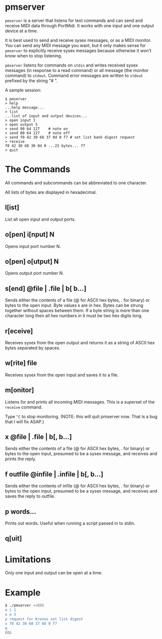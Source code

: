 # pmserver

`pmserver` is a server that listens for text commands and can send and
receive MIDI data through PortMidi. It works with one input and one output
device at a time.

It is best used to send and receive sysex messages, or as a MIDI monitor.
You can send any MIDI message you want, but it only makes sense for
`pmserver` to explicitly receive sysex messages because otherwise it won't
know when to stop listening.

`pmserver` listens for commands on `stdin` and writes received sysex
messages (in response to a read command) or all message (the monitor
command) to `stdout`. Command error messages are written to `stdout`
prefixed by the string "# ".

A sample session:

```
$ pmserver
> help
...help message...
> list
...list of input and output devices...
> open input 1
> open output 5
> send 90 64 127    # note on
> send 80 64 127    # note off
> send f0 42 30 68 37 0d 0 f7 # set list bank digest request
> receive
f0 42 30 68 38 0d 0 ...23 bytes... f7
> quit
```

# The Commands

All commands and subcommands can be abbreviated to one character.

All lists of bytes are displayed in hexadecimal.

## l[ist]

List all open input and output ports.

## o[pen] i[nput] N

Opens input port number N.

## o[pen] o[utput] N

Opens output port number N.

## s[end] @file | .file | b[ b...]

Sends either the contents of a file (@ for ASCII hex bytes, . for binary) or
bytes to the open input. Byte values `b` are in hex. Bytes can be strung
together without spaces between them. If a byte string is more than one
character long then all hex numbers in it must be two hex digits long.

## r[eceive]

Receives sysex from the open output and returns it as a string of ASCII hex
bytes separated by spaces.

## w[rite] file

Receives sysex from the open input and saves it to a file.

## m[onitor]

Listens for and prints all incoming MIDI messages. This is a superset of the
`receive` command.

Type `^C` to stop monitoring. (NOTE: this will quit pmserver now. That is a
bug that I will fix ASAP.)

## x @file | .file | b[, b...]

Sends either the contents of a file (@ for ASCII hex bytes, . for binary) or
bytes to the open input, presumed to be a sysex message, and receives and
prints the reply.

## f outfile @infile | .infile | b[, b...]

Sends either the contents of infile (@ for ASCII hex bytes, . for binary) or
bytes to the open input, presumed to be a sysex message, and receives and
saves the reply to outfile.

## p words...

Prints out words. Useful when running a script passed in to stdin.

## q[uit]

# Limitations

Only one input and output can be open at a time.

# Example

```sh
$ ./pmserver <<EOS
o i 1
o o 3
p request for Kronos set list digest
x f0 42 30 68 37 0d 0 f7
q
EOS
```
